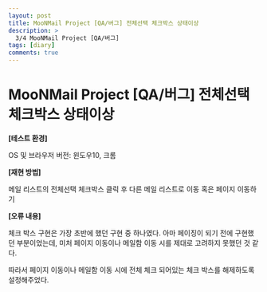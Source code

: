 ```yaml
---
layout: post
title: MooNMail Project [QA/버그] 전체선택 체크박스 상태이상
description: >
  3/4 MooNMail Project [QA/버그] 
tags: [diary]
comments: true
---
```


# MooNMail Project [QA/버그] 전체선택 체크박스 상태이상



**[테스트 환경]**

OS 및 브라우저 버전: 윈도우10, 크롬

**[재현 방법]**

메일 리스트의 전체선택 체크박스 클릭 후 다른 메일 리스트로 이동 혹은 페이지 이동하기

**[오류 내용]**

체크 박스 구현은 가장 초반에 했던 구현 중 하나였다. 아마 페이징이 되기 전에 구현했던 부분이었는데, 미처 페이지 이동이나 메일함 이동 시를 제대로 고려하지 못했던 것 같다. 

따라서 페이지 이동이나 메일함 이동 시에 전체 체크 되어있는 체크 박스를 해제하도록 설정해주었다.